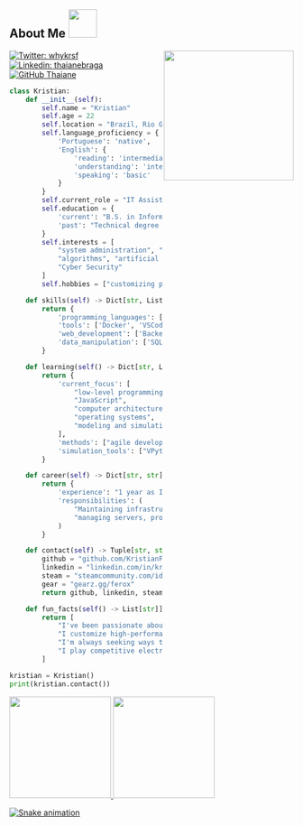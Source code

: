 <h2> About Me <img src="https://i.pinimg.com/originals/c5/4b/8a/c54b8a98c242d3f79e273ef5e5cda7ca.gif" width="50"></h2>
<img align='right' src="https://i.pinimg.com/originals/d7/1e/c3/d71ec3b3901cb6e71b14a2764521d559.gif" width="230">

[![Twitter: whykrsf](https://img.shields.io/twitter/follow/whykrsf?style=social)](https://twitter.com/whykrsf)
[![Linkedin: thaianebraga](https://img.shields.io/badge/-kristianfrasson-blue?style=flat-square&logo=Linkedin&logoColor=white&link=https://www.linkedin.com/in/kristianfrasson/)](https://www.linkedin.com/in/kristianfrasson/)
[![GitHub Thaiane](https://img.shields.io/github/followers/KristianFrasson?label=follow&style=social)](https://github.com/KristianFrasson)


```python
class Kristian:
    def __init__(self):
        self.name = "Kristian"
        self.age = 22
        self.location = "Brazil, Rio Grande do Sul"
        self.language_proficiency = {
            'Portuguese': 'native',
            'English': {
                'reading': 'intermediate',
                'understanding': 'intermediate',
                'speaking': 'basic'
            }
        }
        self.current_role = "IT Assistant at Continental SP"
        self.education = {
            'current': "B.S. in Information Systems at Universidade Franciscana (UFN)",
            'past': "Technical degree in Computer Science from SEG Albert Einstein"
        }
        self.interests = [
            "system administration", "web development", 
            "algorithms", "artificial intelligence", 
            "Cyber Security"
        ]
        self.hobbies = ["customizing peripherals", "developing hardware", "competitive gaming"]

    def skills(self) -> Dict[str, List[str]]:
        return {
            'programming_languages': ['PHP', 'Python', 'C#', 'SQL'],
            'tools': ['Docker', 'VSCode', 'Github'],
            'web_development': ['Backend-focused'],
            'data_manipulation': ['SQL', 'Excel', 'VBA']
        }

    def learning(self() -> Dict[str, List[str]]:
        return {
            'current_focus': [
                "low-level programming with C++",
                "JavaScript",
                "computer architecture",
                "operating systems",
                "modeling and simulations"
            ],
            'methods': ["agile development", "project management"],
            'simulation_tools': ["VPython", "queue theory"]
        }

    def career(self) -> Dict[str, str]:
        return {
            'experience': "1 year as IT Assistant",
            'responsibilities': (
                "Maintaining infrastructure, administering ERP systems, "
                "managing servers, providing remote support"
            )
        }

    def contact(self) -> Tuple[str, str, str, str]:
        github = "github.com/KristianFrasson"
        linkedin = "linkedin.com/in/kristianfrasson/"
        steam = "steamcommunity.com/id/krsfl/"
        gear = "gearz.gg/ferox"
        return github, linkedin, steam, gear

    def fun_facts(self() -> List[str]]:
        return [
            "I've been passionate about technology since childhood, starting with Minecraft plugin development.",
            "I customize high-performance peripherals and hardware as a hobby.",
            "I'm always seeking ways to improve business efficiency through technological solutions.",
            "I play competitive electronic games as a hobby."
        ]

kristian = Kristian()
print(kristian.contact())
```

<div>
<a href="https://github.com/KristianFrasson">
<img loading="lazy" height="180em" src="https://github-readme-stats.vercel.app/api/top-langs/?username=KristianFrasson&layout=compact&langs_count=7&theme=dracula"/>
<img loading="lazy" height="180em" src="https://github-readme-stats.vercel.app/api?username=KristianFrasson&show_icons=true&layout=compact&langs_count=7&theme=dracula"/>
</div>

![Snake animation](https://github.com/KristianFrasson/KristianFrasson/blob/output/github-contribution-grid-snake.svg)

